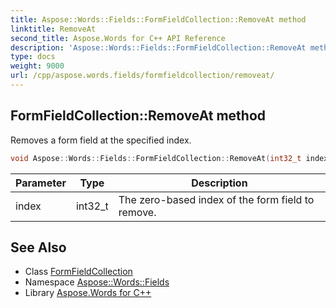 ```yaml
---
title: Aspose::Words::Fields::FormFieldCollection::RemoveAt method
linktitle: RemoveAt
second_title: Aspose.Words for C++ API Reference
description: 'Aspose::Words::Fields::FormFieldCollection::RemoveAt method. Removes a form field at the specified index in C++.'
type: docs
weight: 9000
url: /cpp/aspose.words.fields/formfieldcollection/removeat/
---
```

## FormFieldCollection::RemoveAt method


Removes a form field at the specified index.

```cpp
void Aspose::Words::Fields::FormFieldCollection::RemoveAt(int32_t index)
```


| Parameter | Type | Description |
| --- | --- | --- |
| index | int32_t | The zero-based index of the form field to remove. |

## See Also

* Class [FormFieldCollection](../)
* Namespace [Aspose::Words::Fields](../../)
* Library [Aspose.Words for C++](../../../)

